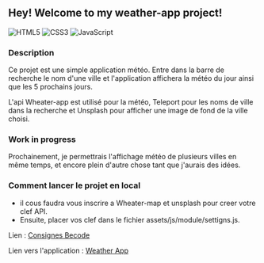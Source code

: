 ## Hey! Welcome to my weather-app project!

![HTML5](https://img.shields.io/badge/HTML5-blue)
![CSS3](https://img.shields.io/badge/CSS3-red)
![JavaScript](https://img.shields.io/badge/JavaScript-yellow)

### Description
Ce projet est une simple application météo.
Entre dans la barre de recherche le nom d'une ville et l'application affichera la météo du jour ainsi que les 5 prochains jours.

L'api Wheater-app est utilisé pour la météo, Teleport pour les noms de ville dans la recherche et Unsplash pour afficher une image de fond de la ville choisi.

### Work in progress
Prochainement, je permettrais l'affichage météo de plusieurs villes en même temps, et encore plein d'autre chose tant que j'aurais des idées.

### Comment lancer le projet en local
- il cous faudra vous inscrire a Wheater-map et unsplash pour creer votre clef API.
- Ensuite, placer vos clef dans le fichier assets/js/module/settigns.js.

Lien : [Consignes Becode](https://github.com/becodeorg/CRL-Wilson-1/tree/master/1.TRAIL/2.The-Hill/Projects/2.Weather-app)

Lien vers l'application : [Weather App](https://moustito.github.io/weather-app/ "[Weather  App")
